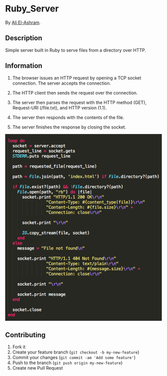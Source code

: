 # Ruby_Server


By [Ali El-Ashram](https://aliel.herokuapp.com).


## Description
Simple server built in Ruby to serve files from a directory over HTTP.


## Information

1) The browser issues an HTTP request by opening a TCP socket connection. The server accepts the connection.

2) The HTTP client then sends the request over the connection.

3) The server then parses the request with the HTTP method (GET), Request-URI (/file.txt), and HTTP version (1.1).

4) The server then responds with the contents of the file.

5) The server finishes the response by closing the socket.

![Screenshot 1](images/rs.png)



## Contributing

1. Fork it
2. Create your feature branch (`git checkout -b my-new-feature`)
3. Commit your changes (`git commit -am 'Add some feature'`)
4. Push to the branch (`git push origin my-new-feature`)
5. Create new Pull Request


